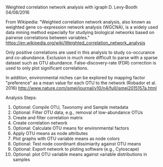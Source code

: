 Weighted correlation network analysis with igraph
D. Levy-Booth 04/08/2016


From Wikipedia: "Weighted correlation network analysis, also known as weighted gene co-expression network analysis (WGCNA), is a widely used data mining method especially for studying biological networks based on pairwise correlations between variables."
https://en.wikipedia.org/wiki/Weighted_correlation_network_analysis 

Only positive correlations are used in this analysis to study
co-occurance and co-abundance. Exclusion is much more difficult to parse with a sparse dataset such as OTU abundance. False-discovery-rate (FDR) correction is used to only plot significant correlations. 

In addition, environmental niches can be explored by mapping factor "preference" as a mean value for each OTU to the network (Robador et al. 2016) http://www.nature.com/ismej/journal/v10/n4/full/ismej2015157a.html

Analysis Steps: 
1. Optional: Compile OTU, Taxonomy and Sample metadata
2. Optional: Filter OTU data, e.g., removal of low-abundance OTUs
3. Create and filter correlation matrix
4. Create correlation network
5. Optional: Calculate OTU means for environmental factors
6. Apply OTU means as node attributes
7. Plot graphs with OTU variable means as node colors 
8. Optional: Test node coordinant dissimiarity against OTU means
9. Optional: Export network to ploting software (e.g., Cytoscape)
10. Optional: plot OTU variable means against variable distributions in samples 
